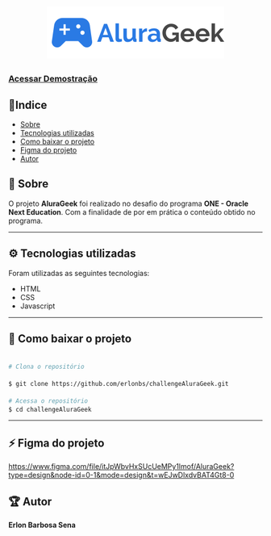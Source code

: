 <h1 align='center'>
    <img src="./assets/icons/Logo.svg">
</h1>


<h3>
    <a href='https://https://github.com/erlonbs/challengeAluraGeek/'>Acessar Demostração</a>
</h3>

## 🧾Indice

- [Sobre](#📝-sobre)
- [Tecnologias utilizadas](#⚙-tecnologias-utilizadas)
- [Como baixar o projeto](#📁-como-baixar-o-projeto)
- [Figma do projeto](#⚡-figma-do-projeto)
- [Autor](#🏆-autor)

## 📝 Sobre
 O projeto **AluraGeek** foi realizado no desafio do programa **ONE - Oracle Next Education**. Com a finalidade de por em prática o conteúdo obtido no programa.

---

## ⚙ Tecnologias utilizadas

Foram utilizadas as seguintes tecnologias:

- HTML
- CSS
- Javascript

---

## 📁 Como baixar o projeto

```bash 

# Clona o repositório

$ git clone https://github.com/erlonbs/challengeAluraGeek.git

# Acessa o repositório
$ cd challengeAluraGeek

```

---

## ⚡ Figma do projeto

https://www.figma.com/file/itJpWbvHxSUcUeMPy1lmof/AluraGeek?type=design&node-id=0-1&mode=design&t=wEJwDlxdvBAT4Gt8-0



## 🏆 Autor

**Erlon Barbosa Sena**


